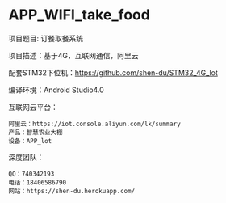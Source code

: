 # APP_WIFI_take_food

项目题目: 订餐取餐系统

项目描述：基于4G，互联网通信，阿里云

配套STM32下位机：https://github.com/shen-du/STM32_4G_lot

编译环境：Android Studio4.0

互联网云平台：

	阿里云：https://iot.console.aliyun.com/lk/summary 
	产品：智慧农业大棚 
	设备：APP_lot

深度团队：

	QQ：740342193 
	电话：18406586790 
	网站：https://shen-du.herokuapp.com/
